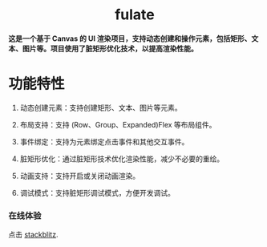 <div align="center">
  <h1>fulate</h1>
</div>

#### 这是一个基于 Canvas 的 UI 渲染项目，支持动态创建和操作元素，包括矩形、文本、图片等。项目使用了脏矩形优化技术，以提高渲染性能。

# 功能特性

1. 动态创建元素：支持创建矩形、文本、图片等元素。

2. 布局支持：支持 (Row、Group、Expanded)Flex 等布局组件。

3. 事件绑定：支持为元素绑定点击事件和其他交互事件。

4. 脏矩形优化：通过脏矩形技术优化渲染性能，减少不必要的重绘。

5. 动画支持：支持开启或关闭动画渲染。

6. 调试模式：支持脏矩形调试模式，方便开发调试。



### 在线体验
点击 [stackblitz](https://stackblitz.com/github/so11y/fulate?file=src%2Fmain.ts).
